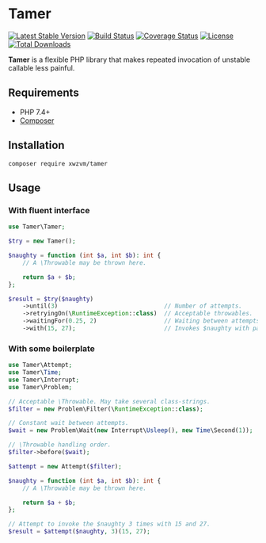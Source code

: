# Tamer

[![Latest Stable Version](https://poser.pugx.org/xwzvm/tamer/v)](//packagist.org/packages/xwzvm/tamer)
[![Build Status](https://travis-ci.com/xwzvm/tamer.svg?branch=master)](https://travis-ci.com/xwzvm/tamer)
[![Coverage Status](https://coveralls.io/repos/github/xwzvm/tamer/badge.svg?branch=master)](https://coveralls.io/github/xwzvm/tamer?branch=master)
[![License](https://poser.pugx.org/xwzvm/tamer/license)](//packagist.org/packages/xwzvm/tamer)
[![Total Downloads](https://poser.pugx.org/xwzvm/tamer/downloads)](//packagist.org/packages/xwzvm/tamer)

**Tamer** is a flexible PHP library that makes repeated invocation of unstable callable less painful.

## Requirements
* PHP 7.4+
* [Composer](https://getcomposer.org/)

## Installation
```
composer require xwzvm/tamer
```

## Usage
### With fluent interface
```php
use Tamer\Tamer;

$try = new Tamer();

$naughty = function (int $a, int $b): int {
    // A \Throwable may be thrown here.

    return $a + $b;
};

$result = $try($naughty)
    ->until(3)                              // Number of attempts.
    ->retryingOn(\RuntimeException::class)  // Acceptable throwables.
    ->waitingFor(0.25, 2)                   // Waiting between attempts duration in seconds, doubles after each attempt.
    ->with(15, 27);                         // Invokes $naughty with passed arguments.
```

### With some boilerplate
```php
use Tamer\Attempt;
use Tamer\Time;
use Tamer\Interrupt;
use Tamer\Problem;

// Acceptable \Throwable. May take several class-strings.
$filter = new Problem\Filter(\RuntimeException::class);

// Constant wait between attempts.
$wait = new Problem\Wait(new Interrupt\Usleep(), new Time\Second(1));

// \Throwable handling order.
$filter->before($wait);

$attempt = new Attempt($filter);

$naughty = function (int $a, int $b): int {
    // A \Throwable may be thrown here.

    return $a + $b;
};

// Attempt to invoke the $naughty 3 times with 15 and 27.
$result = $attempt($naughty, 3)(15, 27);
```
